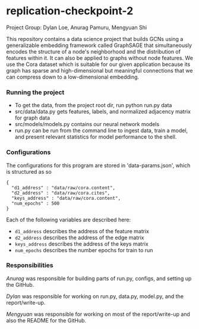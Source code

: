 # replication-checkpoint-2
 Project Group: Dylan Loe, Anurag Pamuru, Mengyuan Shi

This repository contains a data science project that builds GCNs using a generalizable embedding framework called GraphSAGE that simultaneously encodes the structure of a node's neighborhood and the distribution of features within it. It can also be applied to graphs without node features. We use the Cora dataset which is suitable for our given application because its graph has sparse and high-dimensional but meaningful connections that we can compress down to a low-dimensional embedding.

### Running the project
* To get the data, from the project root dir, run python run.py data
* src/data/data.py gets features, labels, and normalized adjacency matrix for graph data
* src/models/models.py contains our neural network models
* run.py can be run from the command line to ingest data, train a model, and present relevant statistics for model performance to the shell.

### Configurations

The configurations for this program are stored in 'data-params.json', which is structured as so

```
{
  "d1_address" : "data/raw/cora.content",
  "d2_address" : "data/raw/cora.cites",
  "keys_address" : "data/raw/cora.content",
  "num_epochs" : 500
}
```

Each of the following variables are described here:
- `d1_address` describes the address of the feature matrix
- `d2_address` describes the address of the edge matrix
- `keys_address` describes the address of the keys  matrix
- `num_epochs` describes the number epochs for train to run

### Responsibilities

_Anurag_ was responsible for building parts of run.py, configs, and setting up the GitHub.

_Dylan_ was responsible for working on run.py, data.py, model.py, 
and the report/write-up.

_Mengyuan_ was responsible for working on most of the report/write-up and also the README for the GitHub.

	
